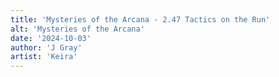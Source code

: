 ```yaml
---
title: 'Mysteries of the Arcana - 2.47 Tactics on the Run'
alt: 'Mysteries of the Arcana'
date: '2024-10-03'
author: 'J Gray'
artist: 'Keira'
---
```

